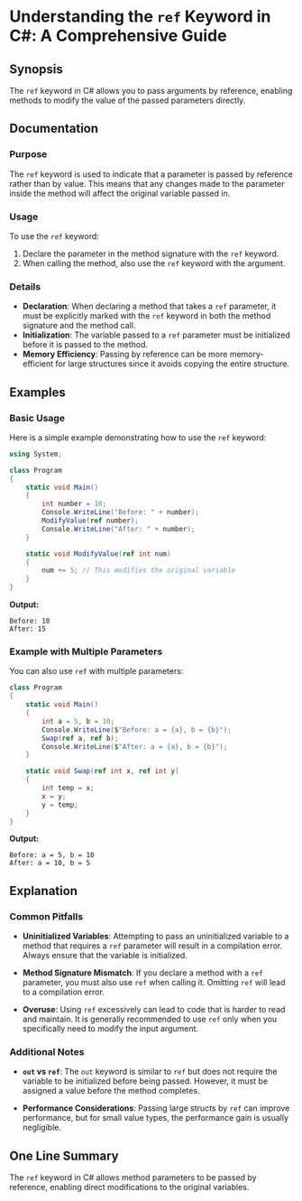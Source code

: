 <!--
Meta Description: # Understanding the `ref` Keyword in C#: A Comprehensive Guide ## Synopsis The `ref` keyword in C# allows you to pass arguments by reference, enabling...
Meta Keywords: ref, method, keyword, passed, parameter
-->

# Understanding the `ref` Keyword in C#: A Comprehensive Guide

## Synopsis
The `ref` keyword in C# allows you to pass arguments by reference, enabling methods to modify the value of the passed parameters directly. 

## Documentation
### Purpose
The `ref` keyword is used to indicate that a parameter is passed by reference rather than by value. This means that any changes made to the parameter inside the method will affect the original variable passed in.

### Usage
To use the `ref` keyword:
1. Declare the parameter in the method signature with the `ref` keyword.
2. When calling the method, also use the `ref` keyword with the argument.

### Details
- **Declaration**: When declaring a method that takes a `ref` parameter, it must be explicitly marked with the `ref` keyword in both the method signature and the method call.
- **Initialization**: The variable passed to a `ref` parameter must be initialized before it is passed to the method.
- **Memory Efficiency**: Passing by reference can be more memory-efficient for large structures since it avoids copying the entire structure.

## Examples
### Basic Usage
Here is a simple example demonstrating how to use the `ref` keyword:

```csharp
using System;

class Program
{
    static void Main()
    {
        int number = 10;
        Console.WriteLine("Before: " + number);
        ModifyValue(ref number);
        Console.WriteLine("After: " + number);
    }

    static void ModifyValue(ref int num)
    {
        num += 5; // This modifies the original variable
    }
}
```

**Output:**
```
Before: 10
After: 15
```

### Example with Multiple Parameters
You can also use `ref` with multiple parameters:

```csharp
class Program
{
    static void Main()
    {
        int a = 5, b = 10;
        Console.WriteLine($"Before: a = {a}, b = {b}");
        Swap(ref a, ref b);
        Console.WriteLine($"After: a = {a}, b = {b}");
    }

    static void Swap(ref int x, ref int y)
    {
        int temp = x;
        x = y;
        y = temp;
    }
}
```

**Output:**
```
Before: a = 5, b = 10
After: a = 10, b = 5
```

## Explanation
### Common Pitfalls
- **Uninitialized Variables**: Attempting to pass an uninitialized variable to a method that requires a `ref` parameter will result in a compilation error. Always ensure that the variable is initialized.
  
- **Method Signature Mismatch**: If you declare a method with a `ref` parameter, you must also use `ref` when calling it. Omitting `ref` will lead to a compilation error.

- **Overuse**: Using `ref` excessively can lead to code that is harder to read and maintain. It is generally recommended to use `ref` only when you specifically need to modify the input argument.

### Additional Notes
- **`out` vs `ref`**: The `out` keyword is similar to `ref` but does not require the variable to be initialized before being passed. However, it must be assigned a value before the method completes.

- **Performance Considerations**: Passing large structs by `ref` can improve performance, but for small value types, the performance gain is usually negligible.

## One Line Summary
The `ref` keyword in C# allows method parameters to be passed by reference, enabling direct modifications to the original variables.